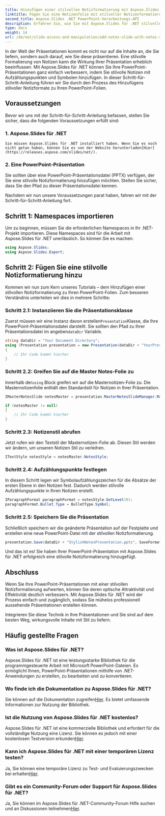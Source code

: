 ```yaml
---
title: Hinzufügen einer stilvollen Notizformatierung mit Aspose.Slides für .NET
linktitle: Fügen Sie eine Notizenfolie mit stilvoller Notizenformatierung hinzu
second_title: Aspose.Slides .NET PowerPoint-Verarbeitungs-API
description: Erfahren Sie, wie Sie mit Aspose.Slides für .NET stilvolle Notizformate zu Ihren PowerPoint-Präsentationen hinzufügen. Werten Sie Ihre Folien mit Symbolen und Aufzählungspunkten auf.
type: docs
weight: 14
url: /de/net/slide-access-and-manipulation/add-notes-slide-with-notes-style/
---
```


In der Welt der Präsentationen kommt es nicht nur auf die Inhalte an, die Sie liefern, sondern auch darauf, wie Sie diese präsentieren. Eine stilvolle Formatierung von Notizen kann die Wirkung Ihrer Präsentation erheblich beeinflussen. Mit Aspose.Slides für .NET können Sie Ihre PowerPoint-Präsentationen ganz einfach verbessern, indem Sie stilvolle Notizen mit Aufzählungspunkten und Symbolen hinzufügen. In dieser Schritt-für-Schritt-Anleitung führen wir Sie durch den Prozess des Hinzufügens stilvoller Notizformate zu Ihren PowerPoint-Folien.

## Voraussetzungen

Bevor wir uns mit der Schritt-für-Schritt-Anleitung befassen, stellen Sie sicher, dass die folgenden Voraussetzungen erfüllt sind:

### 1. Aspose.Slides für .NET
    Sie müssen Aspose.Slides für .NET installiert haben. Wenn Sie es noch nicht getan haben, können Sie es von der Website herunterladen[Hier](https://releases.aspose.com/slides/net/).

### 2. Eine PowerPoint-Präsentation
   Sie sollten über eine PowerPoint-Präsentationsdatei (PPTX) verfügen, der Sie eine stilvolle Notizformatierung hinzufügen möchten. Stellen Sie sicher, dass Sie den Pfad zu dieser Präsentationsdatei kennen.

Nachdem wir nun unsere Voraussetzungen parat haben, fahren wir mit der Schritt-für-Schritt-Anleitung fort.

## Schritt 1: Namespaces importieren

Um zu beginnen, müssen Sie die erforderlichen Namespaces in Ihr .NET-Projekt importieren. Diese Namespaces sind für die Arbeit mit Aspose.Slides für .NET unerlässlich. So können Sie es machen:

```csharp
using Aspose.Slides;
using Aspose.Slides.Export;
```

## Schritt 2: Fügen Sie eine stilvolle Notizformatierung hinzu

Kommen wir nun zum Kern unseres Tutorials – dem Hinzufügen einer stilvollen Notizformatierung zu Ihren PowerPoint-Folien. Zum besseren Verständnis unterteilen wir dies in mehrere Schritte:

### Schritt 2.1: Instanziieren Sie die Präsentationsklasse

 Zuerst müssen wir eine Instanz davon erstellen`Presentation`Klasse, die Ihre PowerPoint-Präsentationsdatei darstellt. Sie sollten den Pfad zu Ihrer Präsentationsdatei im angeben`dataDir` Variable.

```csharp
string dataDir = "Your Document Directory";
using (Presentation presentation = new Presentation(dataDir + "YourPresentation.pptx"))
{
    // Ihr Code kommt hierher
}
```

### Schritt 2.2: Greifen Sie auf die Master Notes-Folie zu

 Innerhalb der`using` Block greifen wir auf die Masternotizen-Folie zu. Die Masternotizenfolie enthält den Standardstil für Notizen in Ihrer Präsentation.

```csharp
IMasterNotesSlide notesMaster = presentation.MasterNotesSlideManager.MasterNotesSlide;

if (notesMaster != null)
{
    // Ihr Code kommt hierher
}
```

### Schritt 2.3: Notizenstil abrufen

Jetzt rufen wir den Textstil der Masternotizen-Folie ab. Diesen Stil werden wir ändern, um unseren Notizen Stil zu verleihen.

```csharp
ITextStyle notesStyle = notesMaster.NotesStyle;
```

### Schritt 2.4: Aufzählungspunkte festlegen

In diesem Schritt legen wir Symbolaufzählungszeichen für die Absätze der ersten Ebene in den Notizen fest. Dadurch werden stilvolle Aufzählungspunkte in Ihren Notizen erstellt.

```csharp
IParagraphFormat paragraphFormat = notesStyle.GetLevel(0);
paragraphFormat.Bullet.Type = BulletType.Symbol;
```

### Schritt 2.5: Speichern Sie die Präsentation

Schließlich speichern wir die geänderte Präsentation auf der Festplatte und erstellen eine neue PowerPoint-Datei mit der stilvollen Notizformatierung.

```csharp
presentation.Save(dataDir + "StylishNotesPresentation.pptx", SaveFormat.Pptx);
```

Und das ist es! Sie haben Ihrer PowerPoint-Präsentation mit Aspose.Slides für .NET erfolgreich eine stilvolle Notizformatierung hinzugefügt.

## Abschluss

Wenn Sie Ihre PowerPoint-Präsentationen mit einer stilvollen Notizformatierung aufwerten, können Sie deren optische Attraktivität und Effektivität deutlich verbessern. Mit Aspose.Slides für .NET wird der Prozess einfach und zugänglich, sodass Sie mühelos professionell aussehende Präsentationen erstellen können.

Integrieren Sie diese Technik in Ihre Präsentationen und Sie sind auf dem besten Weg, wirkungsvolle Inhalte mit Stil zu liefern.

## Häufig gestellte Fragen

### Was ist Aspose.Slides für .NET?
Aspose.Slides für .NET ist eine leistungsstarke Bibliothek für die programmgesteuerte Arbeit mit Microsoft PowerPoint-Dateien. Es ermöglicht Ihnen, PowerPoint-Präsentationen mithilfe von .NET-Anwendungen zu erstellen, zu bearbeiten und zu konvertieren.

### Wo finde ich die Dokumentation zu Aspose.Slides für .NET?
 Sie können auf die Dokumentation zugreifen[Hier](https://reference.aspose.com/slides/net/). Es bietet umfassende Informationen zur Nutzung der Bibliothek.

### Ist die Nutzung von Aspose.Slides für .NET kostenlos?
 Aspose.Slides für .NET ist eine kommerzielle Bibliothek und erfordert für die vollständige Nutzung eine Lizenz. Sie können es jedoch mit einer kostenlosen Testversion erkunden[Hier](https://releases.aspose.com/).

### Kann ich Aspose.Slides für .NET mit einer temporären Lizenz testen?
Ja, Sie können eine temporäre Lizenz zu Test- und Evaluierungszwecken bei erhalten[Hier](https://purchase.aspose.com/temporary-license/).

### Gibt es ein Community-Forum oder Support für Aspose.Slides für .NET?
 Ja, Sie können im Aspose.Slides für .NET-Community-Forum Hilfe suchen und an Diskussionen teilnehmen[Hier](https://forum.aspose.com/).